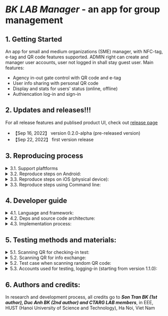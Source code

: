 # ***BK LAB Manager*** - an app for group management

## 1. Getting Started
An app for small and medium organizations (SME) manager, with NFC-tag, e-tag and QR code features supported. ADMIN right can create and manager user accounts, user not logged in shall stay guest user. Main features:
- Agency in-out gate control with QR code and e-tag
- User info sharing with personal QR code
- Display and stats for users' status (online, offline)
- Authiencation log-in and sign-in
## 2. Updates and releases!!!
For all release features and publised product UI, check out [release page](https://github.com/SontranBK/nfc_mobile_app/releases)
* 【Sep 16, 2022】 version 0.2.0-alpha (pre-released version)
* 【Sep 22, 2022】 first version release
## 3. Reproducing process
<details>
<summary> 3.1. Support plaftforms</summary>

- We support iOS, Android, Windows mobile, tablet platform
- Tested on iphone XS Max, Redmi 9A and other iOS, Android devices.
</details>

<details>
<summary> 3.2. Reproduce steps on Android:</summary>

- Reproduce steps on physical devices: 
    1. Enable Developer Options on Android device setting (USB debug, install via USB). 
    2. Install Android Studio and plug your device into your computer.
    3. Open Android Studio and run app with Android Studio.
    4. If error return, run with following commands: flutter run --no-sound-null-safety
- Reproduce steps on virtual devices:
    1. Install Android Studio, create a virtual device on Android Studio
    2. Run app with Android Studio on virtual device
</details>

<details>
<summary> 3.3. Reproduce steps on iOS (physical device):</summary>

1. MacOS required, install XCode on MacOS device, connect your device to MacOS
2. In Terminal, navigate to this folder, type in:
```shell
open ios/Runner.xcworkspace
```
3. In XCode, "Product" -> "Build for" -> "Profiling"
4. In XCode, "Product" -> "Perform Actions" -> "Profile Without Building"
5. In iOS device, open Setting, "Trust this developer"
</details>

<details>
<summary>  3.3. Reproduce steps using Command line:</summary>

- You can also build apk and install app without using Android Studio, by using Terminal Command Line. 
- Command line for build Android apk:
```shell
flutter build apk --release --no-sound-null-safety
```
- Command line for build iOS:
```shell
flutter build ios --no-sound-null-safety                          
```
- Command line for run app on Android, iOS:
```shell
flutter run --no-sound-null-safety
```
</details>

## 4. Developer guide
<details>
<summary> 4.1. Language and framework:</summary>

- This product is written in Dart language, Flutter framework

- A few resources to get you started if this is your first Flutter project:
    - [Lab: Write your first Flutter app](https://docs.flutter.dev/get-started/codelab)
    - [Cookbook: Useful Flutter samples](https://docs.flutter.dev/cookbook)


- For help getting started with Flutter development, view the
[online documentation](https://docs.flutter.dev/), which offers tutorials,
samples, guidance on mobile development, and a full API reference.
</details>

<details>
<summary> 4.2. Deps and source code architecture:</summary>

- Check out deps used in [pubspec file](pubspec.yaml)
</details>

<details>
<summary> 4.3. Implementation process:</summary>

- Step 1: Installation and configuration environment:
    - Install Android studio: https://developer.android.com/studio 
    - Setup emulator: https://developer.android.com/studio/run/managing-avd
    - Install Flutter framework and Dart language: https://docs.flutter.dev/development/tools/android-studio.
    
    After finishing above step you will have the below screen.
    <p align="center">
    <img src="https://user-images.githubusercontent.com/97107855/193439217-1e0781cb-028f-417f-ae9e-da4c8a86f95a.png" width="250">
- Step 2: Open and run project:
    - Clone source code via git: git clone git@github.com:SontranBK/nfc_mobile_app.git
    - Open source code via Android Studio then setup framework
</details>

## 5. Testing methods and materials:

<details>
<summary> 5.1. Scanning QR for checking-in test:</summary>

- Please perform QR scanning QR codes below for checking in CTARG 618 Ta Quang Buu Library, then click Update Status:
<p align="center">
<img src="https://user-images.githubusercontent.com/97107855/193439066-653f6725-927d-4dc3-9c98-5974405f0fea.png" width="200">
<img src="https://user-images.githubusercontent.com/97107855/193439071-547fce75-5d06-4426-b988-8da2ead99a5d.png" width="200">
<img src="https://user-images.githubusercontent.com/97107855/193439080-1fc1572d-dccd-4b7d-b0cd-a31abf350047.png" width="200">
</p>

- Also, QR scanning codes below for checking in 410 C9 Building, then click Update Status:

<p align="center">
<img src="https://user-images.githubusercontent.com/97107855/193439217-1e0781cb-028f-417f-ae9e-da4c8a86f95a.png" width="250">

<img src="https://user-images.githubusercontent.com/97107855/193439239-b89867c9-bc59-4674-8bae-42fabb986d30.png" width="250">
</p>

- ***NOTE:*** user can only check in and update status as ONLINE between 8 a.m and 6 p.m everyday, including Saturday and Sunday. Outside these time range, "Update Status" button will return error dialog and user's status remains OFFLINE

</details>

<details>
<summary> 5.2. Scanning QR for info exchange:</summary>

- Please perform QR scanning QR codes below for info exchange, then click Open Contact From QR:

<p align="center">
<img src="https://user-images.githubusercontent.com/97107855/193439663-61dd0ac3-4367-4853-bc0d-1c134adb6a47.png" width="200">
<img src="https://user-images.githubusercontent.com/97107855/193439665-8d353306-2d6b-4d66-95bb-37d77e0f7d3b.png" width="200">
<img src="https://user-images.githubusercontent.com/97107855/193439667-d64fdb47-aae8-4552-96c3-c2ef22c30ac1.png" width="200">
</p>

- ***NOTE:*** These QR Codes above contain facebook and instagram link of Marc Zuckerberg (CEO of Meta), CR7 (a famous footballer) and Chelsea Football Club. The phone number and MS Teams account is random.

</details>


<details>
<summary> 5.2. Test case when scanning random QR code:</summary>

- Check out below random QR Codes, scan them with our app:

<p align="center">
<img src="https://user-images.githubusercontent.com/97107855/193439821-6d8c5e9c-2371-4b0c-b15e-6acc6c92e5ba.png" width="250">

<img src="https://user-images.githubusercontent.com/97107855/193439818-4d4df195-70ff-4651-be34-2e3b3d761745.png" width="250">
</p>


</details>

<details>
<summary> 5.3. Accounts used for testing, logging-in (starting from version 1.1.0):</summary>

- Please contact authors if you need accounts for testing, logging-in via email: son.tt2460M@sis.hust.edu.vn
- Members of CTARG and MAP will be provided with an account

</details>


## 6. Authors and credits:
In research and development process, all credits go to ***Son Tran BK (1st author), Duc Anh BK (2nd author) and CTARG LAB members***, in EEE, HUST (Hanoi University of Science and Technology), Ha Noi, Viet Nam

